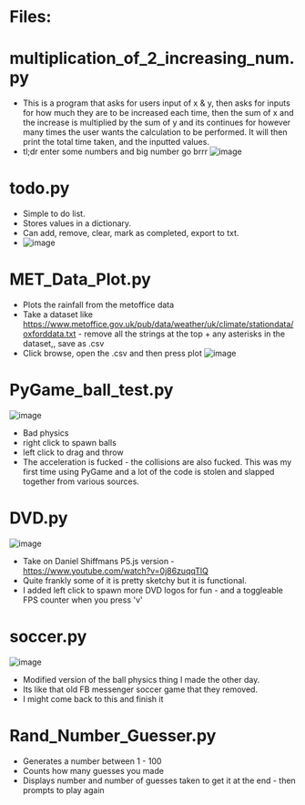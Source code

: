 # Files:

# multiplication_of_2_increasing_num.py

- This is a program that asks for users input of x & y, then asks for inputs for how much they are to be increased each time, then the sum of x and the increase is                 multiplied by the sum of y and its continues for however many times the user wants the calculation to be performed. It will then print the total time taken, and the             inputted values.
- tl;dr enter some numbers and big number go brrr
![image](https://github.com/kona-13/Random_Python/assets/77511759/a208c5d9-a26f-4ac2-a196-ef256f8e11d6)


# todo.py

- Simple to do list.
- Stores values in a dictionary.
- Can add, remove, clear, mark as completed, export to txt.
- ![image](https://github.com/kona-13/Random_Python/assets/77511759/2a864d2c-9801-4b6c-a18a-9f3713a41a3f)


# MET_Data_Plot.py

- Plots the rainfall from the metoffice data
- Take a dataset like https://www.metoffice.gov.uk/pub/data/weather/uk/climate/stationdata/oxforddata.txt - remove all the strings at the top + any asterisks in the dataset,, save as .csv
- Click browse, open the .csv and then press plot
![image](https://github.com/kona-13/Random_Python/assets/77511759/24c3c82a-9081-4c1e-af4a-8ce12e95fd1a)


# PyGame_ball_test.py
![image](https://github.com/kona-13/Random_Python/assets/77511759/69c5605a-aaba-4eb7-8aee-ba10e21ebded)


- Bad physics
- right click to spawn balls
- left click to drag and throw
- The acceleration is fucked - the collisions are also fucked. This was my first time using PyGame and a lot of the code is stolen and slapped together from various sources.

# DVD.py
![image](https://github.com/kona-13/Python_Challenges/assets/77511759/42d1e922-2611-49ef-9252-0401391c582d)

- Take on Daniel Shiffmans P5.js version - https://www.youtube.com/watch?v=0j86zuqqTlQ
- Quite frankly some of it is pretty sketchy but it is functional.
- I added left click to spawn more DVD logos for fun - and a toggleable FPS counter when you press 'v'

# soccer.py
![image](https://github.com/kona-13/Python_Challenges/assets/77511759/451ceca7-c910-4940-ae55-e4875d3f8e03)

- Modified version of the ball physics thing I made the other day.
- Its like that old FB messenger soccer game that they removed.
- I might come back to this and finish it

# Rand_Number_Guesser.py
- Generates a number between 1 - 100
- Counts how many guesses you made
- Displays number and number of guesses taken to get it at the end - then prompts to play again
